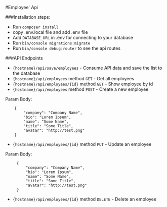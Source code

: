 #Employee' Api

###Installation steps:  
 - Run `composer install`
 - copy .env.local file and add .env file
 - Add `DATABASE_URL` in .env for connecting to your database
 - Run `bin/console migrations:migrate`
 - Run `bin/console debug:router` to see the api routes
 

###API Endpoints

  -  `{hostname}/api/save/employees` - Consume API data and save the list to the database
  -  `{hostname}/api/employees` method `GET` - Get all employees
  -  `{hostname}/api/employees/{id}` method `GET` - Show employee by id    
  -  `{hostname}/api/employees` method `POST` - Create a new employee

   Param Body:
    
        {
            "company": "Company Name",
            "bio": "Lorem Ipsum",
            "name": "Some Name",
            "title": "Some Title",
            "avatar": "http://test.png"
        }        
        
  -  `{hostname}/api/employees/{id}`  method `PUT` - Update an employee
 
   Param Body:

         {
             "company": "Company Name",
             "bio": "Lorem Ipsum",
             "name": "Some Name",
             "title": "Some Title",
             "avatar": "http://test.png"
         }
         
   - `{hostname}/api/employees/{id}`  method `DELETE` - Delete an employee
 